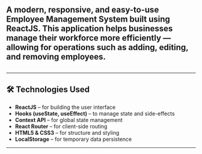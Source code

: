 <h2>A modern, responsive, and easy-to-use Employee Management System built using ReactJS. This application helps businesses manage their workforce more efficiently — allowing for operations such as adding, editing, and removing employees.<h2/>

<hr/>

## 🛠️ Technologies Used

<ul>
  <li><strong>ReactJS</strong> – for building the user interface</li>
  <li><strong>Hooks (useState, useEffect)</strong> – to manage state and side-effects</li>
  <li><strong>Context API</strong> – for global state management</li>
  <li><strong>React Router</strong> – for client-side routing</li>
  <li><strong>HTML5 & CSS3</strong> – for structure and styling</li>
  <li><strong>LocalStorage</strong> – for temporary data persistence</li>
</ul>

<hr/>
